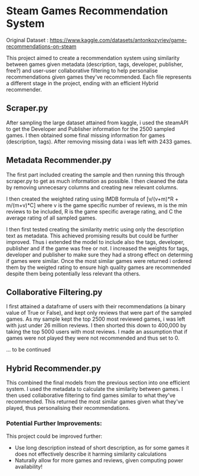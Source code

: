 # Steam Games Recommendation System
Original Dataset : https://www.kaggle.com/datasets/antonkozyriev/game-recommendations-on-steam 

This project aimed to create a recommendation system using similarity between games given metadata (description, tags, developer, publisher, free?) and user-user collaborative filtering to help personalise recommendations given games they've recommended. Each file represents a different stage in the project, ending with an efficient Hybrid recommender.

## Scraper.py

After sampling the large dataset attained from kaggle, i used the steamAPI to get the Developer and Publisher information for the 2500 sampled games. I then obtained some final missing information for games (description, tags). After removing missing data i was left with 2433 games.

## Metadata Recommender.py

The first part included creating the sample and then running this through scraper.py to get as much information as possible. I then cleaned the data by removing unnecesary columns and creating new relevant columns. 

I then created the weighted rating using IMDB formula of [v/(v+m)*R + m/(m+v)*C] where v is the game specific number of reviews, m is the min reviews to be included, R is the game specific average rating, and C the average rating of all sampled games. 

I then first tested creating the similarity metric using only the description text as metadata. This achieved promising results but could be further improved. Thus i extended the model to include also the tags, developer, publisher and if the game was free or not. I increased the weights for tags, developer and publisher to make sure they had a strong effect on determing if games were similar. Once the most similar games were returned i ordered them by the weigted rating to ensure high quality games are recommended despite them being potentially less relevant tha others.

## Collaborative Filtering.py

I first attained a dataframe of users with their recommendations (a binary value of True or False), and kept only reviews that were part of the sampled games. As my sample kept the top 2500 most reviewed games, i was left with just under 26 million reviews. I then shorted this down to 400,000 by taking the top 5000 users with most reviews.  I made an assumption that if games were not played they were not recommended and thus set to 0.

... to be continued

## Hybrid Recommender.py

This combined the final models from the previous section into one efficient system. I used the metadata to calculate the similarity between games. I then used collaborative filtering to find games similar to what they've recommended. This returned the most similar games given what they've played, thus personalising their recommendations.

### Potential Further Improvements:

This project could be improved further:
- Use long description instead of short description, as for some games it does not effectively describe it harming similarity calculations
- Naturally allow for more games and reviews, given computing power availability!
